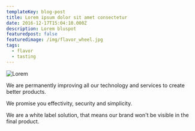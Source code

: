 ```yaml
---
templateKey: blog-post
title: Lorem ipsum dolor sit amet consectetur
date: 2016-12-17T15:04:10.000Z
description: Lorem bluspot
featuredpost: false
featuredimage: /img/flavor_wheel.jpg
tags:
  - flavor
  - tasting
---
```

![Lorem](/img/pexels-karolina-grabowska-4386433.jpg "Lorem")

We are permanently improving all our technology and services to create better products.

We promise you effectivity, security and simplicity.

We are a white label solution, that means our brand won't be visible in the final product.